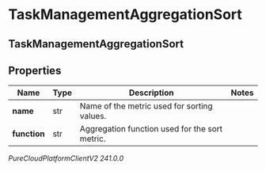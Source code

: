 # TaskManagementAggregationSort

## TaskManagementAggregationSort

## Properties

|Name | Type | Description | Notes|
|------------ | ------------- | ------------- | -------------|
| **name** | str | Name of the metric used for sorting values. | |
| **function** | str | Aggregation function used for the sort metric. | |



_PureCloudPlatformClientV2 241.0.0_

